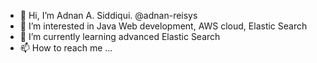 - 👋 Hi, I’m Adnan A. Siddiqui.  @adnan-reisys
- 👀 I’m interested in Java Web development, AWS cloud, Elastic Search
- 🌱 I’m currently learning advanced Elastic Search
- 📫 How to reach me ...

<!---
adnan-reisys/adnan-reisys is a ✨ special ✨ repository because its `README.md` (this file) appears on your GitHub profile.
You can click the Preview link to take a look at your changes.
--->
